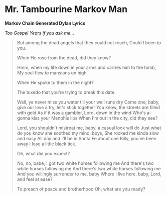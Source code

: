 # Mr. Tambourine Markov Man

**Markov Chain Generated Dylan Lyrics**

_Too Gospel Years if you ask me..._

> But among the dead angels that they could not reach, Could I been to you.
>
> When He rose from the dead, did they know?
> 
> Hmm, when my life down in your arms and carries him to the tomb, My soul flew to mansions on high.
> 
> When He spoke to them in the night?
> 
> The tuxedo that you’re trying to break this date.
> 
> Well, ya never miss you water till your well runs dry Come one, baby, give our love a try, let's stick together You know, the streets are filled with gold As if it was a gambler, Lord, down in the wind Who's a-gonna kiss your Menphis lips When I'm out in the city, did they see?
> 
> Lord, you shouldn't mistreat me, baby, a casual look will do Just what do you know she soothed my mind, boys, She rocked me kinda slow and easy All day and I'll be in Santa Fe about one Billy, you've been away I lose a little black tick.
> 
> Oh, what did you expect?
> 
> No, no, babe, I got two white horses following me And there's two white horses following me And there's two white horses following me And you willingly surrender to me, baby Where I live here, baby, Lord, and feel at ease?
> 
> To preach of peace and brotherhood Oh, what are you ready?
